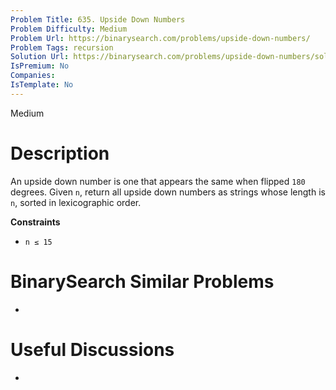 ```yaml
---
Problem Title: 635. Upside Down Numbers
Problem Difficulty: Medium
Problem Url: https://binarysearch.com/problems/upside-down-numbers/
Problem Tags: recursion
Solution Url: https://binarysearch.com/problems/upside-down-numbers/solutions/
IsPremium: No
Companies: 
IsTemplate: No
---
```


<span style="color: ;">Medium</span>

# Description

An upside down number is one that appears the same when flipped `180` degrees. Given `n`, return all upside down numbers as strings whose length is `n`, sorted in lexicographic order.

**Constraints**
- `n ≤ 15`

# BinarySearch Similar Problems

- []()

# Useful Discussions

- []()
